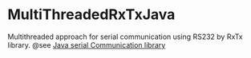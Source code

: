 # MultiThreadedRxTxJava
Multithreaded approach for serial communication using RS232 by RxTx library.
@see <a href="https://github.com/openmuc/jrxtx"> Java serial Communication library</a>
